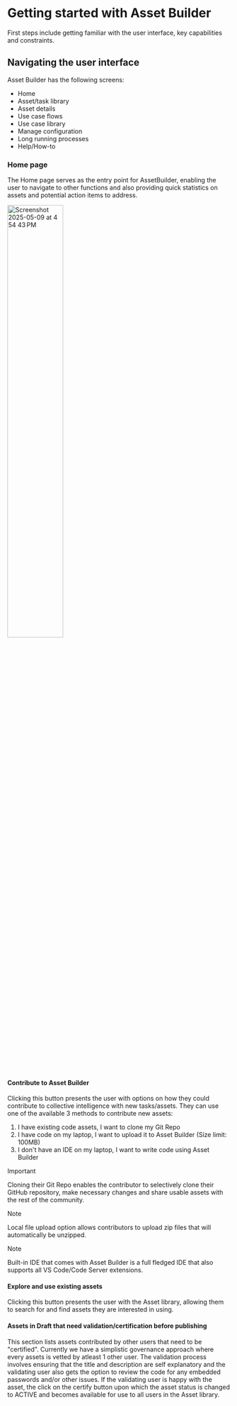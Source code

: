 # Getting started with Asset Builder
First steps include getting familiar with the user interface, key capabilities and constraints.

## Navigating the user interface
Asset Builder has the following screens:

- Home  
- Asset/task library  
- Asset details  
- Use case flows  
- Use case library  
- Manage configuration  
- Long running processes  
- Help/How-to

### Home page
The Home page serves as the entry point for AssetBuilder, enabling the user to navigate to other functions and also providing quick statistics on assets and potential action items to address.

<img width="50%" height="50%" alt="Screenshot 2025-05-09 at 4 54 43 PM" src="https://github.com/user-attachments/assets/a40522f7-9ecf-4d87-8b77-6265aa132ff6" />

#### Contribute to Asset Builder
Clicking this button presents the user with options on how they could contribute to collective intelligence with new tasks/assets. They can use one of the available 3 methods to contribute new assets:
1. I have existing code assets, I want to clone my Git Repo
2. I have code on my laptop, I want to upload it to Asset Builder (Size limit: 100MB)
3. I don't have an IDE on my laptop, I want to write code using Asset Builder

> [!IMPORTANT]
Cloning their Git Repo enables the contributor to selectively clone their GitHub repository, make necessary changes and share usable assets with the rest of the community.

> [!NOTE]
> Local file upload option allows contributors to upload zip files that will automatically be unzipped.

> [!NOTE]
> Built-in IDE that comes with Asset Builder is a full fledged IDE that also supports all VS Code/Code Server extensions.

#### Explore and use existing assets
Clicking this button presents the user with the Asset library, allowing them to search for and find assets they are interested in using.

#### Assets in Draft that need validation/certification before publishing
This section lists assets contributed by other users that need to be "certified". Currently we have a simplistic governance approach where every assets is vetted by atleast 1 other user. The validation process involves ensuring that the title and description are self explanatory and the validating user also gets the option to review the code for any embedded passwords and/or other issues. If the validating user is happy with the asset, the click on the certify button upon which the asset status is changed to ACTIVE and becomes available for use to all users in the Asset library. 


